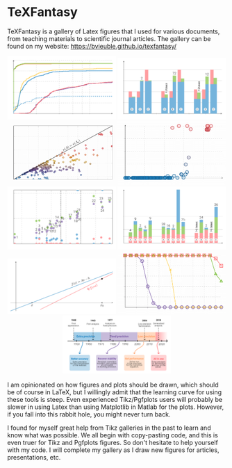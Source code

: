 # TeXFantasy

TeXFantasy is a gallery of Latex figures that I used for various documents, 
from teaching materials to scientific journal articles. The gallery can be found
on my website: https://bvieuble.github.io/texfantasy/

<p align="center">
  <img src="assets/fig1-front.png" width="250" />
  <img src="assets/fig2-front.png" width="250" /> 
  <img src="assets/fig3-front.png" width="250" /> 

  <img src="assets/fig4-front.png" width="250" />
  <img src="assets/fig5-front.png" width="250" /> 
  <img src="assets/fig6-front.png" width="250" /> 

  <img src="assets/fig7-front.png" width="250" />
  <img src="assets/fig8-front.png" width="250" /> 
  <img src="assets/fig9-front.png" width="250" /> 
</p>


I am opinionated on how figures and plots should be drawn, which should be of course in LaTeX, but I willingly admit that the learning curve for using these tools is steep. Even experienced Tikz/Pgfplots users will probably be slower in using Latex than using Matplotlib in Matlab for the plots. However, if you fall into this rabbit hole, you might never turn back.

I found for myself great help from Tikz galleries in the past to learn and know what was possible. We all begin with copy-pasting code, and this is even truer for Tikz and Pgfplots figures. So don't hesitate to help yourself with my code. I will complete my gallery as I draw new figures for articles, presentations, etc.
